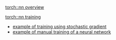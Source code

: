 [torch::nn overview](https://github.com/torch/nn/blob/master/doc/overview.md)  


[torch::nn training](https://github.com/torch/nn/blob/master/doc/training.md)  

* [example of training using stochastic gradient](train.lua)  
* [example of manual training of a neural network](train_manual/)  
